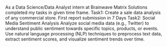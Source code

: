 As a Data Science/Data Analyst intern at Brainwave Matrix Solutions completed my tasks in given time frame.
Task1:
Create a sale data analysis of any commercial store.
First report submission in 7 Days
Task2:
Social Media Sentiment Analysis
Analyze social media data (e.g., Twitter) to understand public sentiment
towards specific topics, products, or events. Use natural language
processing (NLP) techniques to preprocess text data, extract sentiment
scores, and visualize sentiment trends over time.
